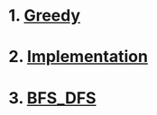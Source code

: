 # 1. [Greedy](https://github.com/ummsonny/ProblemSolving/tree/master/CodingTest/Greedy)
# 2. [Implementation](https://github.com/ummsonny/ProblemSolving/tree/master/CodingTest/Implementation)
# 3. [BFS_DFS](https://github.com/ummsonny/ProblemSolving/tree/master/CodingTest/DFS_BFS)